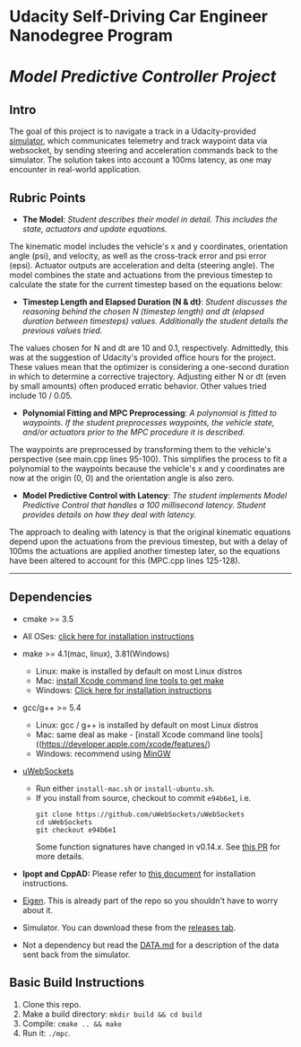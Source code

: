 # Udacity Self-Driving Car Engineer Nanodegree Program
# *Model Predictive Controller Project*

## Intro

The goal of this project is to navigate a track in a Udacity-provided [simulator](https://github.com/udacity/self-driving-car-sim/releases), which communicates telemetry and track waypoint data via websocket, by sending steering and acceleration commands back to the simulator. The solution takes into account a 100ms latency, as one may encounter in real-world application.

## Rubric Points

- **The Model**: *Student describes their model in detail. This includes the state, actuators and update equations.*

The kinematic model includes the vehicle's x and y coordinates, orientation angle (psi), and velocity, as well as the cross-track error and psi error (epsi). Actuator outputs are acceleration and delta (steering angle). The model combines the state and actuations from the previous timestep to calculate the state for the current timestep based on the equations below:

- **Timestep Length and Elapsed Duration (N & dt)**: *Student discusses the reasoning behind the chosen N (timestep length) and dt (elapsed duration between timesteps) values. Additionally the student details the previous values tried.*

The values chosen for N and dt are 10 and 0.1, respectively. Admittedly, this was at the suggestion of Udacity's provided office hours for the project. These values mean that the optimizer is considering a one-second duration in which to determine a corrective trajectory. Adjusting either N or dt (even by small amounts) often produced erratic behavior. Other values tried include 10 / 0.05. 

- **Polynomial Fitting and MPC Preprocessing**: *A polynomial is fitted to waypoints. If the student preprocesses waypoints, the vehicle state, and/or actuators prior to the MPC procedure it is described.*

The waypoints are preprocessed by transforming them to the vehicle's perspective (see main.cpp lines 95-100). This simplifies the process to fit a polynomial to the waypoints because the vehicle's x and y coordinates are now at the origin (0, 0) and the orientation angle is also zero. 

- **Model Predictive Control with Latency**: *The student implements Model Predictive Control that handles a 100 millisecond latency. Student provides details on how they deal with latency.*

The approach to dealing with latency is that the original kinematic equations depend upon the actuations from the previous timestep, but with a delay of 100ms the actuations are applied another timestep later, so the equations have been altered to account for this (MPC.cpp lines 125-128).


---

## Dependencies

* cmake >= 3.5
 * All OSes: [click here for installation instructions](https://cmake.org/install/)
* make >= 4.1(mac, linux), 3.81(Windows)
  * Linux: make is installed by default on most Linux distros
  * Mac: [install Xcode command line tools to get make](https://developer.apple.com/xcode/features/)
  * Windows: [Click here for installation instructions](http://gnuwin32.sourceforge.net/packages/make.htm)
* gcc/g++ >= 5.4
  * Linux: gcc / g++ is installed by default on most Linux distros
  * Mac: same deal as make - [install Xcode command line tools]((https://developer.apple.com/xcode/features/)
  * Windows: recommend using [MinGW](http://www.mingw.org/)
* [uWebSockets](https://github.com/uWebSockets/uWebSockets)
  * Run either `install-mac.sh` or `install-ubuntu.sh`.
  * If you install from source, checkout to commit `e94b6e1`, i.e.
    ```
    git clone https://github.com/uWebSockets/uWebSockets
    cd uWebSockets
    git checkout e94b6e1
    ```
    Some function signatures have changed in v0.14.x. See [this PR](https://github.com/udacity/CarND-MPC-Project/pull/3) for more details.

* **Ipopt and CppAD:** Please refer to [this document](https://github.com/udacity/CarND-MPC-Project/blob/master/install_Ipopt_CppAD.md) for installation instructions.
* [Eigen](http://eigen.tuxfamily.org/index.php?title=Main_Page). This is already part of the repo so you shouldn't have to worry about it.
* Simulator. You can download these from the [releases tab](https://github.com/udacity/self-driving-car-sim/releases).
* Not a dependency but read the [DATA.md](./DATA.md) for a description of the data sent back from the simulator.


## Basic Build Instructions

1. Clone this repo.
2. Make a build directory: `mkdir build && cd build`
3. Compile: `cmake .. && make`
4. Run it: `./mpc`.
